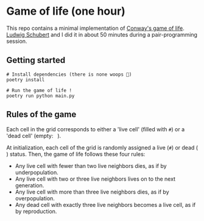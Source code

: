 # Game of life (one hour)

This repo contains a minimal implementation
of [Conway's game of life](https://en.wikipedia.org/wiki/Conway%27s_Game_of_Life).
[Ludwig Schubert](https://github.com/ludwigschubert) and I did it in about 50 minutes during a pair-programming session.

## Getting started

```
# Install dependencies (there is none woops 🙈)
poetry install

# Run the game of life !
poetry run python main.py
```

## Rules of the game

Each cell in the grid corresponds to either a 'live cell' (filled with `#`) or a 'dead cell' (empty: ` `).

At initialization, each cell of the grid is randomly assigned a live (`#`) or dead (` `) status.
Then, the game of life follows these four rules:

- Any live cell with fewer than two live neighbors dies, as if by underpopulation.
- Any live cell with two or three live neighbors lives on to the next generation.
- Any live cell with more than three live neighbors dies, as if by overpopulation.
- Any dead cell with exactly three live neighbors becomes a live cell, as if by reproduction.

